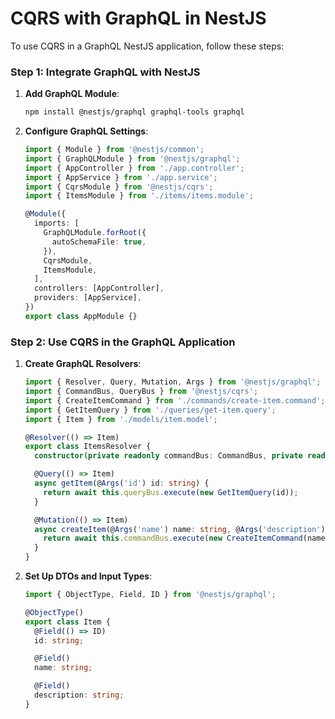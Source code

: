 # CQRS with GraphQL in NestJS

To use CQRS in a GraphQL NestJS application, follow these steps:

### Step 1: Integrate GraphQL with NestJS

1. **Add GraphQL Module**:
   ```sh
   npm install @nestjs/graphql graphql-tools graphql
   ```

2. **Configure GraphQL Settings**:
   ```typescript
   import { Module } from '@nestjs/common';
   import { GraphQLModule } from '@nestjs/graphql';
   import { AppController } from './app.controller';
   import { AppService } from './app.service';
   import { CqrsModule } from '@nestjs/cqrs';
   import { ItemsModule } from './items/items.module';

   @Module({
     imports: [
       GraphQLModule.forRoot({
         autoSchemaFile: true,
       }),
       CqrsModule,
       ItemsModule,
     ],
     controllers: [AppController],
     providers: [AppService],
   })
   export class AppModule {}
   ```

### Step 2: Use CQRS in the GraphQL Application

1. **Create GraphQL Resolvers**:
   ```typescript
   import { Resolver, Query, Mutation, Args } from '@nestjs/graphql';
   import { CommandBus, QueryBus } from '@nestjs/cqrs';
   import { CreateItemCommand } from './commands/create-item.command';
   import { GetItemQuery } from './queries/get-item.query';
   import { Item } from './models/item.model';

   @Resolver(() => Item)
   export class ItemsResolver {
     constructor(private readonly commandBus: CommandBus, private readonly queryBus: QueryBus) {}

     @Query(() => Item)
     async getItem(@Args('id') id: string) {
       return await this.queryBus.execute(new GetItemQuery(id));
     }

     @Mutation(() => Item)
     async createItem(@Args('name') name: string, @Args('description') description: string) {
       return await this.commandBus.execute(new CreateItemCommand(name, description));
     }
   }
   ```

2. **Set Up DTOs and Input Types**:
   ```typescript
   import { ObjectType, Field, ID } from '@nestjs/graphql';

   @ObjectType()
   export class Item {
     @Field(() => ID)
     id: string;

     @Field()
     name: string;

     @Field()
     description: string;
   }
   ```
